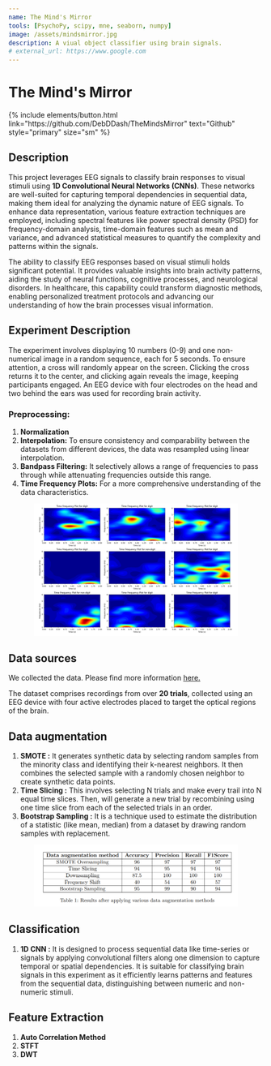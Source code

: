 ```yaml
---
name: The Mind's Mirror
tools: [PsychoPy, scipy, mne, seaborn, numpy]
image: /assets/mindsmirror.jpg
description: A viual object classifier using brain signals.
# external_url: https://www.google.com
---
```

# The Mind's Mirror
<p class="text-center">
{% include elements/button.html link="https://github.com/DebDDash/TheMindsMirror" text="Github" style="primary" size="sm" %}
</p>

## Description
This project leverages EEG signals to classify brain responses to visual stimuli using **1D Convolutional Neural Networks (CNNs)**. These networks are well-suited for capturing temporal dependencies in sequential data, making them ideal for analyzing the dynamic nature of EEG signals. To enhance data representation, various feature extraction techniques are employed, including spectral features like power spectral density (PSD) for frequency-domain analysis, time-domain features such as mean and variance, and advanced statistical measures to quantify the complexity and patterns within the signals.

The ability to classify EEG responses based on visual stimuli holds significant potential. It provides valuable insights into brain activity patterns, aiding the study of neural functions, cognitive processes, and neurological disorders. In healthcare, this capability could transform diagnostic methods, enabling personalized treatment protocols and advancing our understanding of how the brain processes visual information.

## Experiment Description
The experiment involves displaying 10 numbers (0-9) and one non-numerical image in a random sequence, each for 5 seconds. To ensure attention, a cross will randomly appear on the screen. Clicking the cross returns it to the center, and clicking again reveals the image, keeping participants engaged. An EEG device with four electrodes on the head and two behind the ears was used for recording brain activity.

### Preprocessing:

1. **Normalization** 
2. **Interpolation:** To ensure consistency and comparability between the datasets from different devices, the data was resampled using linear interpolation.
3. **Bandpass Filtering:** It selectively allows a range of frequencies to pass through while attenuating frequencies outside this range.
4. **Time Frequency Plots:** For a more comprehensive understanding of the data characteristics.

<p align = "center">
    <img src="/assets/tfplot.png" width= "80%"/>
</p>

## Data sources
We collected the data. Please find more information [here.](https://github.com/DebDDash/TheMindsMirror/tree/main/Week%203%20Data%20Collection/data_collected)

The dataset comprises recordings from over **20 trials**, collected using an EEG device with four active electrodes placed to target the optical regions of the brain.

## Data augmentation
1. **SMOTE :** It generates synthetic data by selecting random samples from the minority class and identifying their k-nearest neighbors. It then combines the selected sample with a randomly chosen neighbor to create synthetic data points.
2. **Time Slicing :** This involves selecting N trials and make every trail into N equal time slices. Then, will generate a new trial by recombining using one time slice from each of the selected trials in an order.
3. **Bootstrap Sampling :** It is a technique used to estimate the distribution of a statistic (like mean, median) from a dataset by drawing random samples with replacement.
<p align = "center">
    <img src="/assets/dataaug.png" width= "80%"/>
</p>

## Classification
 1. **1D CNN :** It is designed to process sequential data like time-series or signals by applying convolutional filters along one dimension to capture temporal or spatial dependencies. It is suitable for classifying brain signals in this experiment as it efficiently learns patterns and features from the sequential data, distinguishing between numeric and non-numeric stimuli.

##  Feature Extraction
 1. **Auto Correlation Method**
 2. **STFT**
 3. **DWT**
    

